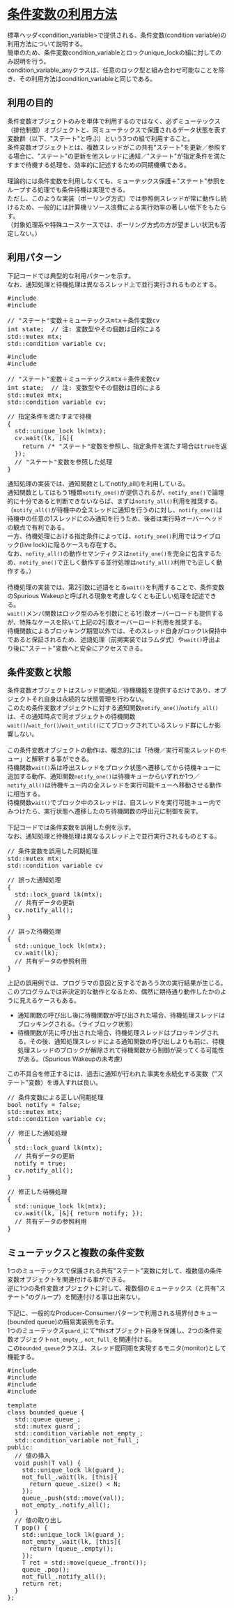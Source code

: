 # [条件変数の利用方法](https://cpprefjp.github.io/article/lib/how_to_use_cv.html)

標準ヘッダ<condition_variable>で提供される、条件変数(condition variable)の利用方法について説明する。<br/>
簡単のため、条件変数condition_variableとロックunique_lock<mutex>の組に対してのみ説明を行う。<br/>
condition_variable_anyクラスは、任意のロック型と組み合わせ可能なことを除き、その利用方法はcondition_variableと同じである。<br/>

## 利用の目的

条件変数オブジェクトのみを単体で利用するのではなく、必ずミューテックス（排他制御）オブジェクトと、同ミューテックスで保護されるデータ状態を表す変数群（以下、"ステート"と呼ぶ）という3つの組で利用すること。<br/>
条件変数オブジェクトとは、複数スレッドがこの共有"ステート"を更新／参照する場合に、"ステート"の更新を他スレッドに通知／"ステート"が指定条件を満たすまで待機する処理を、効率的に記述するための同期機構である。<br/>
<br/>
理論的には条件変数を利用しなくても、ミューテックス保護＋"ステート"参照をループする処理でも条件待機は実現できる。<br/>
ただし、このような実装（ポーリング方式）では参照側スレッドが常に動作し続けるため、一般的には計算機リソース浪費による実行効率の著しい低下をもたらす。<br/>
（対象処理系や特殊ユースケースでは、ポーリング方式の方が望ましい状況も否定しない。）<br/>

## 利用パターン

下記コードでは典型的な利用パターンを示す。<br/>
なお、通知処理と待機処理は異なるスレッド上で並行実行されるものとする。<br/>

<pre>
#include <mutex>
#include <condition_variable>

// "ステート"変数＋ミューテックスmtx＋条件変数cv
int state;  // 注: 変数型やその個数は目的による
std::mutex mtx;
std::condition_variable cv;
</pre>

<pre>
#include <mutex>
#include <condition_variable>

// "ステート"変数＋ミューテックスmtx＋条件変数cv
int state;  // 注: 変数型やその個数は目的による
std::mutex mtx;
std::condition_variable cv;
</pre>

<pre>
// 指定条件を満たすまで待機
{
  std::unique_lock<std::mutex> lk(mtx);
  cv.wait(lk, [&]{
    return /* "ステート"変数を参照し、指定条件を満たす場合はtrueを返す */;
  });
  // "ステート"変数を参照した処理
}
</pre>

通知処理の実装では、通知関数としてnotify_all()を利用している。<br/>
通知関数としてはもう1種類`notify_one()`が提供されるが、`notify_one()`で論理的に十分であると判断できないならば、まずは`notify_all()`利用を推奨する。<br/>
（`notify_all()`が待機中の全スレッドに通知を行うのに対し、`notify_one()`は待機中の任意の1スレッドにのみ通知を行うため、後者は実行時オーバーヘッドの観点で有利である。<br/>
一方、待機処理における指定条件によっては、`notify_one()`利用ではライブロック(live lock)に陥るケースも存在する。<br/>
なお、`nofity_all()`の動作セマンティクスは`notify_one()`を完全に包含するため、`notify_one()`で正しく動作する並行処理は`notify_all()`利用でも正しく動作する。）<br/>
<br/>
待機処理の実装では、第2引数に述語をとる`wait()`を利用することで、条件変数のSpurious Wakeupと呼ばれる現象を考慮しなくとも正しい処理を記述できる。<br/>
`wait()`メンバ関数はロック型のみを引数にとる1引数オーバーロードも提供するが、特殊なケースを除いて上記の2引数オーバーロード利用を推奨する。<br/>
待機関数によるブロッキング期間以外では、そのスレッド自身がロック`lk`保持中であると保証されるため、述語処理（前掲実装ではラムダ式）や`wait()`呼出より後に"ステート"変数へと安全にアクセスできる。<br/>

## 条件変数と状態

条件変数オブジェクトはスレッド間通知／待機機能を提供するだけであり、オブジェクトそれ自身は永続的な状態管理を行わない。<br/>
このため条件変数オブジェクトに対する通知関数`notify_one()`/`notify_all()`は、その通知時点で同オブジェクトの待機関数`wait()`/`wait_for()`/`wait_until()`にてブロックされているスレッド群にしか影響しない。<br/>
<br/>
この条件変数オブジェクトの動作は、概念的には「待機／実行可能スレッドのキュー」と解釈する事ができる。<br/>
待機関数`wait()`系は呼出スレッドをブロック状態へ遷移してから待機キューに追加する動作、通知関数`notify_one()`は待機キューからいずれか1つ／`notify_all()`は待機キュー内の全スレッドを実行可能キューへ移動させる動作に相当する。<br/>
待機関数`wait()`でブロック中のスレッドは、自スレッドを実行可能キュー内でみつけたら、実行状態へ遷移したのち待機関数の呼出元に制御を戻す。<br/>
<br/>
下記コードでは条件変数を誤用した例を示す。<br/>
なお、通知処理と待機処理は異なるスレッド上で並行実行されるものとする。<br/>

<pre>
// 条件変数を誤用した同期処理
std::mutex mtx;
std::condition_variable cv
</pre>
<pre>
// 誤った通知処理
{
  std::lock_guard<std::mutex> lk(mtx);
  // 共有データの更新
  cv.notify_all();
}
</pre>
<pre>
// 誤った待機処理
{
  std::unique_lock<std::mutex> lk(mtx);
  cv.wait(lk);
  // 共有データの参照利用
}
</pre>

上記の誤用例では、プログラマの意図と反するであろう次の実行結果が生じる。<br/>
このプログラムでは非決定的な動作となるため、偶然に期待通り動作したかのように見えるケースもある。<br/>

- 通知関数の呼び出し後に待機関数が呼び出された場合、待機処理スレッドはブロッキングされる。（ライブロック状態）
- 待機関数が先に呼び出された場合、待機処理スレッドはブロッキングされる。その後、通知処理スレッドによる通知関数の呼び出しよりも前に、待機処理スレッドのブロックが解除されて待機関数から制御が戻ってくる可能性がある。（Spurious Wakeupの未考慮）

この不具合を修正するには、過去に通知が行われた事実を永続化する変数（"ステート"変数）を導入すれば良い。<br/>

<pre>
// 条件変数による正しい同期処理
bool notify = false;
std::mutex mtx;
std::condition_variable cv;
</pre>
<pre>
// 修正した通知処理
{
  std::lock_guard<std::mutex> lk(mtx);
  // 共有データの更新
  notify = true;
  cv.notify_all();
}
</pre>
<pre>
// 修正した待機処理
{
  std::unique_lock<std::mutex> lk(mtx);
  cv.wait(lk, [&]{ return notify; });
  // 共有データの参照利用
}
</pre>

## ミューテックスと複数の条件変数
1つのミューテックスで保護される共有"ステート"変数に対して、複数個の条件変数オブジェクトを関連付ける事ができる。<br/>
逆に1つの条件変数オブジェクトに対して、複数個のミューテックス（と共有"ステート"のグループ）を関連付ける事は出来ない。<br/>
<br/>
下記に、一般的なProducer-Consumerパターンで利用される境界付きキュー(bounded queue)の簡易実装例を示す。<br/>
1つのミューテックス`guard_`にて*thisオブジェクト自身を保護し、2つの条件変数オブジェクト`not_empty_`, `not_full_`を関連付ける。<br/>
この`bounded_queue`クラスは、スレッド間同期を実現するモニタ(monitor)として機能する。<br/>

<pre>
#include <utility>
#include <queue>
#include <mutex>
#include <condition_variable>

template<typename T, size_t N>
class bounded_queue {
  std::queue<T> queue_;
  std::mutex guard_;
  std::condition_variable not_empty_;
  std::condition_variable not_full_;
public:
  // 値の挿入
  void push(T val) {
    std::unique_lock<std::mutex> lk(guard_);
    not_full_.wait(lk, [this]{
      return queue_.size() < N;
    });
    queue_.push(std::move(val));
    not_empty_.notify_all();
  }
  // 値の取り出し
  T pop() {
    std::unique_lock<std::mutex> lk(guard_);
    not_empty_.wait(lk, [this]{
      return !queue_.empty();
    });
    T ret = std::move(queue_.front());
    queue_.pop();
    not_full_.notify_all();
    return ret;
  }
};
</pre>
